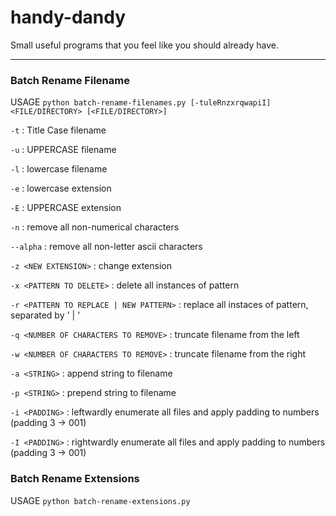 # handy-dandy


Small useful programs that you feel like you should already have.

-----------------------------------------------------------------

### Batch Rename Filename
USAGE `python batch-rename-filenames.py [-tuleRnzxrqwapiI] <FILE/DIRECTORY> [<FILE/DIRECTORY>]`

`-t` : Title Case filename

`-u` : UPPERCASE filename

`-l` : lowercase filename

`-e` : lowercase extension

`-E` : UPPERCASE extension

`-n` : remove all non-numerical characters

`--alpha` : remove all non-letter ascii characters

`-z <NEW EXTENSION>` : change extension

`-x <PATTERN TO DELETE>` : delete all instances of pattern

`-r <PATTERN TO REPLACE | NEW PATTERN>` : replace all instaces of pattern, separated by ' | '

`-q <NUMBER OF CHARACTERS TO REMOVE>` : truncate filename from the left

`-w <NUMBER OF CHARACTERS TO REMOVE>` : truncate filename from the right

`-a <STRING>` : append string to filename

`-p <STRING>` : prepend string to filename

`-i <PADDING>` : leftwardly enumerate all files and apply padding to numbers (padding 3 -> 001)

`-I <PADDING>` : rightwardly enumerate all files and apply padding to numbers (padding 3 -> 001)


### Batch Rename Extensions
USAGE `python batch-rename-extensions.py` <FILE>